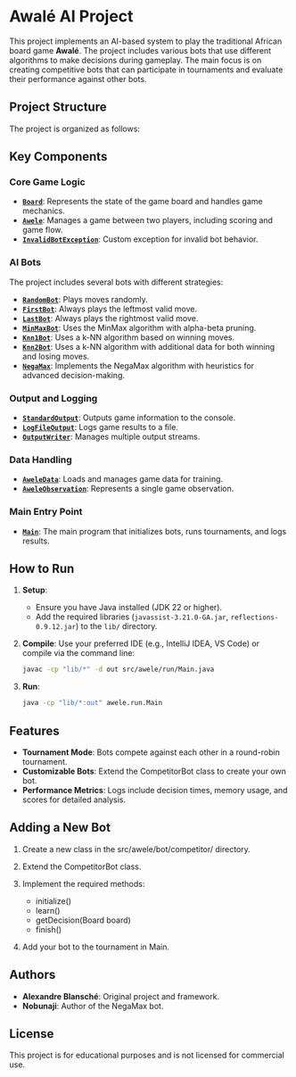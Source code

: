 # Awalé AI Project

This project implements an AI-based system to play the traditional African board game **Awalé**. The project includes various bots that use different algorithms to make decisions during gameplay. The main focus is on creating competitive bots that can participate in tournaments and evaluate their performance against other bots.

## Project Structure

The project is organized as follows:

## Key Components

### Core Game Logic
- **[`Board`](src/awele/core/Board.java)**: Represents the state of the game board and handles game mechanics.
- **[`Awele`](src/awele/core/Awele.java)**: Manages a game between two players, including scoring and game flow.
- **[`InvalidBotException`](src/awele/core/InvalidBotException.java)**: Custom exception for invalid bot behavior.

### AI Bots
The project includes several bots with different strategies:
- **[`RandomBot`](src/awele/bot/demo/random/RandomBot.java)**: Plays moves randomly.
- **[`FirstBot`](src/awele/bot/demo/first/FirstBot.java)**: Always plays the leftmost valid move.
- **[`LastBot`](src/awele/bot/demo/last/LastBot.java)**: Always plays the rightmost valid move.
- **[`MinMaxBot`](src/awele/bot/demo/minmax/MinMaxBot.java)**: Uses the MinMax algorithm with alpha-beta pruning.
- **[`Knn1Bot`](src/awele/bot/demo/knn1/Knn1Bot.java)**: Uses a k-NN algorithm based on winning moves.
- **[`Knn2Bot`](src/awele/bot/demo/knn2/Knn2Bot.java)**: Uses a k-NN algorithm with additional data for both winning and losing moves.
- **[`NegaMax`](src/awele/bot/competitor/NegaMax.java)**: Implements the NegaMax algorithm with heuristics for advanced decision-making.

### Output and Logging
- **[`StandardOutput`](src/awele/output/StandardOutput.java)**: Outputs game information to the console.
- **[`LogFileOutput`](src/awele/output/LogFileOutput.java)**: Logs game results to a file.
- **[`OutputWriter`](src/awele/output/OutputWriter.java)**: Manages multiple output streams.

### Data Handling
- **[`AweleData`](src/awele/data/AweleData.java)**: Loads and manages game data for training.
- **[`AweleObservation`](src/awele/data/AweleObservation.java)**: Represents a single game observation.

### Main Entry Point
- **[`Main`](src/awele/run/Main.java)**: The main program that initializes bots, runs tournaments, and logs results.

## How to Run

1. **Setup**:
   - Ensure you have Java installed (JDK 22 or higher).
   - Add the required libraries (`javassist-3.21.0-GA.jar`, `reflections-0.9.12.jar`) to the `lib/` directory.

2. **Compile**:
   Use your preferred IDE (e.g., IntelliJ IDEA, VS Code) or compile via the command line:
   ```sh
   javac -cp "lib/*" -d out src/awele/run/Main.java
    ```

3. **Run**:
   ```sh
   java -cp "lib/*:out" awele.run.Main
   ```

## Features

- **Tournament Mode**: Bots compete against each other in a round-robin tournament.
- **Customizable Bots**: Extend the CompetitorBot class to create your own bot.
- **Performance Metrics**: Logs include decision times, memory usage, and scores for detailed analysis.

## Adding a New Bot

1. Create a new class in the src/awele/bot/competitor/ directory.
2. Extend the CompetitorBot class.
3. Implement the required methods:
     - initialize()
     - learn()
     - getDecision(Board board)
     - finish()

4. Add your bot to the tournament in Main.

## Authors

- **Alexandre Blansché**: Original project and framework.
- **Nobunaji**: Author of the NegaMax bot.

## License

This project is for educational purposes and is not licensed for commercial use.
